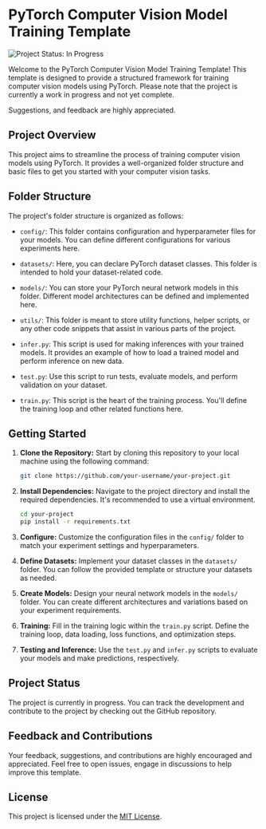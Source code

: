 # PyTorch Computer Vision Model Training Template

![Project Status: In Progress](https://img.shields.io/badge/Project%20Status-In%20Progress-yellow)

Welcome to the PyTorch Computer Vision Model Training Template! This template is designed to provide a structured framework for training computer vision models using PyTorch. Please note that the project is currently a work in progress and not yet complete. 

Suggestions, and feedback are highly appreciated.

## Project Overview

This project aims to streamline the process of training computer vision models using PyTorch. It provides a well-organized folder structure and basic files to get you started with your computer vision tasks.

## Folder Structure

The project's folder structure is organized as follows:

- `config/`: This folder contains configuration and hyperparameter files for your models. You can define different configurations for various experiments here.

- `datasets/`: Here, you can declare PyTorch dataset classes. This folder is intended to hold your dataset-related code.

- `models/`: You can store your PyTorch neural network models in this folder. Different model architectures can be defined and implemented here.

- `utils/`: This folder is meant to store utility functions, helper scripts, or any other code snippets that assist in various parts of the project.

- `infer.py`: This script is used for making inferences with your trained models. It provides an example of how to load a trained model and perform inference on new data.

- `test.py`: Use this script to run tests, evaluate models, and perform validation on your dataset.

- `train.py`: This script is the heart of the training process. You'll define the training loop and other related functions here.

## Getting Started

1. **Clone the Repository:** Start by cloning this repository to your local machine using the following command:

   ```bash
   git clone https://github.com/your-username/your-project.git
   ```

2. **Install Dependencies:** Navigate to the project directory and install the required dependencies. It's recommended to use a virtual environment.

   ```bash
   cd your-project
   pip install -r requirements.txt
   ```

3. **Configure:** Customize the configuration files in the `config/` folder to match your experiment settings and hyperparameters.

4. **Define Datasets:** Implement your dataset classes in the `datasets/` folder. You can follow the provided template or structure your datasets as needed.

5. **Create Models:** Design your neural network models in the `models/` folder. You can create different architectures and variations based on your experiment requirements.

6. **Training:** Fill in the training logic within the `train.py` script. Define the training loop, data loading, loss functions, and optimization steps.

7. **Testing and Inference:** Use the `test.py` and `infer.py` scripts to evaluate your models and make predictions, respectively.

## Project Status

The project is currently in progress. You can track the development and contribute to the project by checking out the GitHub repository.

## Feedback and Contributions

Your feedback, suggestions, and contributions are highly encouraged and appreciated. Feel free to open issues, engage in discussions to help improve this template.

## License

This project is licensed under the [MIT License](LICENSE).